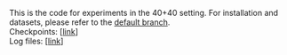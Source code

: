 This is the code for experiments in the 40+40 setting. For installation and datasets, please refer to the [default branch](https://github.com/yaoyao-liu/CL-DETR).
<br>
Checkpoints: \[[link](https://drive.google.com/drive/u/1/folders/1kKLl1MMRMTU4uTc5isoq2wPJjSH-3VhE)\]
<br>
Log files: \[[link](https://github.com/yaoyao-liu/CL-DETR/tree/70_10/logs)\]
